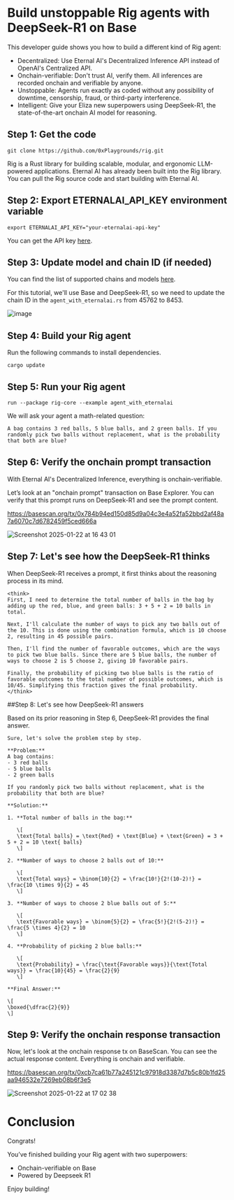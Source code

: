 # Build unstoppable Rig agents with DeepSeek-R1 on Base

This developer guide shows you how to build a different kind of Rig agent:

- Decentralized: Use Eternal AI's Decentralized Inference API instead of OpenAI's Centralized API.
- Onchain-verifiable: Don't trust AI, verify them. All inferences are recorded onchain and verifiable by anyone.
- Unstoppable: Agents run exactly as coded without any possibility of downtime, censorship, fraud, or third-party interference.
- Intelligent: Give your Eliza new superpowers using DeepSeek-R1, the state-of-the-art onchain AI model for reasoning.

## Step 1: Get the code
```
git clone https://github.com/0xPlaygrounds/rig.git
```

Rig is a Rust library for building scalable, modular, and ergonomic LLM-powered applications. Eternal AI has already been built into the Rig library. You can pull the Rig source code and start building with Eternal AI.

## Step 2: Export ETERNALAI_API_KEY environment variable
```
export ETERNALAI_API_KEY="your-eternalai-api-key"
```
You can get the API key [here](https://eternalai.org/api).

## Step 3: Update model and chain ID (if needed)

You can find the list of supported chains and models [here](https://docs.eternalai.org/eternal-ai/decentralized-inference-api/onchain-models).

For this tutorial, we'll use Base and DeepSeek-R1, so we need to update the chain ID in the `agent_with_eternalai.rs` from 45762 to 8453. 

![image](https://github.com/user-attachments/assets/da26890b-3dd0-479d-938d-0373b393993b)

## Step 4: Build your Rig agent

Run the following commands to install dependencies.
```
cargo update
```
## Step 5: Run your Rig agent
```
run --package rig-core --example agent_with_eternalai
```

We will ask your agent a math-related question:
```
A bag contains 3 red balls, 5 blue balls, and 2 green balls. If you randomly pick two balls without replacement, what is the probability that both are blue?
```

## Step 6: Verify the onchain prompt transaction

With Eternal AI's Decentralized Inference, everything is onchain-verifiable.

Let’s look at an "onchain prompt" transaction on Base Explorer. You can verify that this prompt runs on DeepSeek-R1 and see the prompt content.

https://basescan.org/tx/0x784b94ed150d85d9a04c3e4a52fa52bbd2af48a7a6070c7d6782459f5ced666a

![Screenshot 2025-01-22 at 16 43 01](https://github.com/user-attachments/assets/28c248f1-c635-4539-8606-afa6ec805105)

## Step 7: Let's see how the DeepSeek-R1 thinks

When DeepSeek-R1 receives a prompt, it first thinks about the reasoning process in its mind.
```
<think>
First, I need to determine the total number of balls in the bag by adding up the red, blue, and green balls: 3 + 5 + 2 = 10 balls in total.

Next, I'll calculate the number of ways to pick any two balls out of the 10. This is done using the combination formula, which is 10 choose 2, resulting in 45 possible pairs.

Then, I'll find the number of favorable outcomes, which are the ways to pick two blue balls. Since there are 5 blue balls, the number of ways to choose 2 is 5 choose 2, giving 10 favorable pairs.

Finally, the probability of picking two blue balls is the ratio of favorable outcomes to the total number of possible outcomes, which is 10/45. Simplifying this fraction gives the final probability.
</think>
```
##Step 8: Let's see how DeepSeek-R1 answers

Based on its prior reasoning in Step 6, DeepSeek-R1 provides the final answer.
```
Sure, let's solve the problem step by step.

**Problem:**
A bag contains:
- 3 red balls
- 5 blue balls
- 2 green balls

If you randomly pick two balls without replacement, what is the probability that both are blue?

**Solution:**

1. **Total number of balls in the bag:**
   
   \[
   \text{Total balls} = \text{Red} + \text{Blue} + \text{Green} = 3 + 5 + 2 = 10 \text{ balls}
   \]

2. **Number of ways to choose 2 balls out of 10:**
   
   \[
   \text{Total ways} = \binom{10}{2} = \frac{10!}{2!(10-2)!} = \frac{10 \times 9}{2} = 45
   \]

3. **Number of ways to choose 2 blue balls out of 5:**
   
   \[
   \text{Favorable ways} = \binom{5}{2} = \frac{5!}{2!(5-2)!} = \frac{5 \times 4}{2} = 10
   \]

4. **Probability of picking 2 blue balls:**
   
   \[
   \text{Probability} = \frac{\text{Favorable ways}}{\text{Total ways}} = \frac{10}{45} = \frac{2}{9}
   \]

**Final Answer:**

\[
\boxed{\dfrac{2}{9}}
\]
```

## Step 9: Verify the onchain response transaction

Now, let's look at the onchain response tx on BaseScan. You can see the actual response content. Everything is onchain and verifiable.

https://basescan.org/tx/0xcb7ca61b77a245121c97918d3387d7b5c80b1fd25aa946532e7269eb08b6f3e5

![Screenshot 2025-01-22 at 17 02 38](https://github.com/user-attachments/assets/4d55cb96-39a7-40b0-b3cb-a44e65df00d8)

# Conclusion
Congrats!

You’ve finished building your Rig agent with two superpowers:

- Onchain-verifiable on Base
- Powered by Deepseek R1

Enjoy building!
